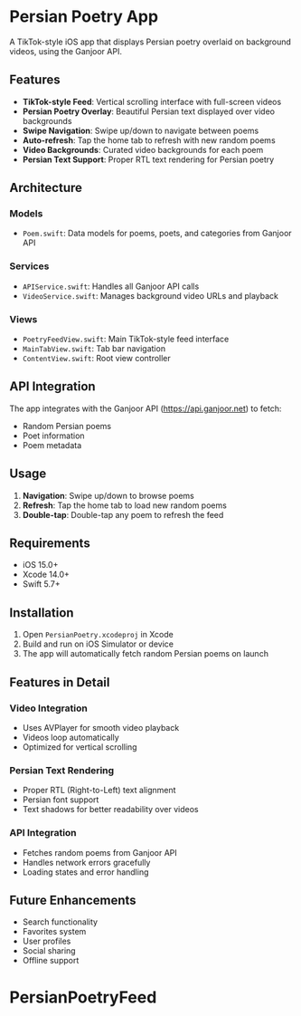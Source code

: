 # Persian Poetry App

A TikTok-style iOS app that displays Persian poetry overlaid on background videos, using the Ganjoor API.

## Features

- **TikTok-style Feed**: Vertical scrolling interface with full-screen videos
- **Persian Poetry Overlay**: Beautiful Persian text displayed over video backgrounds
- **Swipe Navigation**: Swipe up/down to navigate between poems
- **Auto-refresh**: Tap the home tab to refresh with new random poems
- **Video Backgrounds**: Curated video backgrounds for each poem
- **Persian Text Support**: Proper RTL text rendering for Persian poetry

## Architecture

### Models
- `Poem.swift`: Data models for poems, poets, and categories from Ganjoor API

### Services
- `APIService.swift`: Handles all Ganjoor API calls
- `VideoService.swift`: Manages background video URLs and playback

### Views
- `PoetryFeedView.swift`: Main TikTok-style feed interface
- `MainTabView.swift`: Tab bar navigation
- `ContentView.swift`: Root view controller

## API Integration

The app integrates with the Ganjoor API (https://api.ganjoor.net) to fetch:
- Random Persian poems
- Poet information
- Poem metadata

## Usage

1. **Navigation**: Swipe up/down to browse poems
2. **Refresh**: Tap the home tab to load new random poems
3. **Double-tap**: Double-tap any poem to refresh the feed

## Requirements

- iOS 15.0+
- Xcode 14.0+
- Swift 5.7+

## Installation

1. Open `PersianPoetry.xcodeproj` in Xcode
2. Build and run on iOS Simulator or device
3. The app will automatically fetch random Persian poems on launch

## Features in Detail

### Video Integration
- Uses AVPlayer for smooth video playback
- Videos loop automatically
- Optimized for vertical scrolling

### Persian Text Rendering
- Proper RTL (Right-to-Left) text alignment
- Persian font support
- Text shadows for better readability over videos

### API Integration
- Fetches random poems from Ganjoor API
- Handles network errors gracefully
- Loading states and error handling

## Future Enhancements

- Search functionality
- Favorites system
- User profiles
- Social sharing
- Offline support
# PersianPoetryFeed
